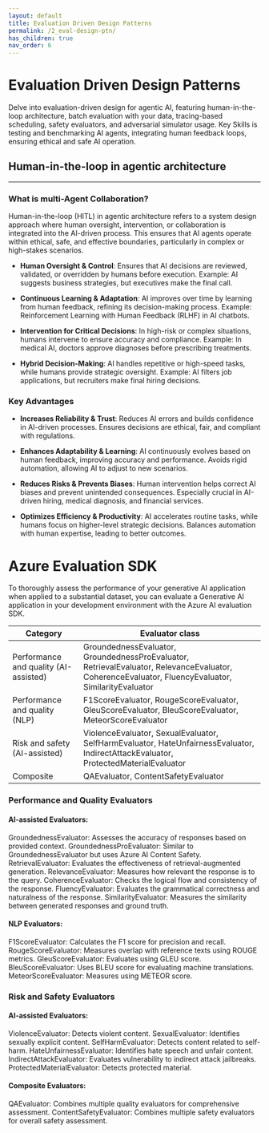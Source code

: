 ```yaml
---
layout: default
title: Evaluation Driven Design Patterns
permalink: /2_eval-design-ptn/
has_children: true
nav_order: 6
---
```



# Evaluation Driven Design Patterns
Delve into evaluation-driven design for agentic AI, featuring human-in-the-loop architecture, batch evaluation with your data, tracing-based scheduling, safety evaluators, and adversarial simulator usage. Key Skills is testing and benchmarking AI agents, integrating human feedback loops, ensuring ethical and safe AI operation.


## Human-in-the-loop in agentic architecture
---

### What is multi-Agent Collaboration?
Human-in-the-loop (HITL) in agentic architecture refers to a system design approach where human oversight, intervention, or collaboration is integrated into the AI-driven process. This ensures that AI agents operate within ethical, safe, and effective boundaries, particularly in complex or high-stakes scenarios.

- **Human Oversight & Control**:
Ensures that AI decisions are reviewed, validated, or overridden by humans before execution.
Example: AI suggests business strategies, but executives make the final call.

- **Continuous Learning & Adaptation**:
AI improves over time by learning from human feedback, refining its decision-making process.
Example: Reinforcement Learning with Human Feedback (RLHF) in AI chatbots.

- **Intervention for Critical Decisions**:
In high-risk or complex situations, humans intervene to ensure accuracy and compliance.
Example: In medical AI, doctors approve diagnoses before prescribing treatments.

- **Hybrid Decision-Making**:
AI handles repetitive or high-speed tasks, while humans provide strategic oversight.
Example: AI filters job applications, but recruiters make final hiring decisions.


### Key Advantages
- **Increases Reliability & Trust**:
Reduces AI errors and builds confidence in AI-driven processes.
Ensures decisions are ethical, fair, and compliant with regulations.

- **Enhances Adaptability & Learning**:
AI continuously evolves based on human feedback, improving accuracy and performance.
Avoids rigid automation, allowing AI to adjust to new scenarios.

- **Reduces Risks & Prevents Biases**:
Human intervention helps correct AI biases and prevent unintended consequences.
Especially crucial in AI-driven hiring, medical diagnosis, and financial services.

- **Optimizes Efficiency & Productivity**:
AI accelerates routine tasks, while humans focus on higher-level strategic decisions.
Balances automation with human expertise, leading to better outcomes.


# Azure Evaluation SDK
To thoroughly assess the performance of your generative AI application when applied to a substantial dataset, you can evaluate a Generative AI application in your development environment with the Azure AI evaluation SDK. 


| Category                                | Evaluator class                                                                                                                           |
|-----------------------------------------|-------------------------------------------------------------------------------------------------------------------------------------------|
| Performance and quality (AI-assisted)   | GroundednessEvaluator, GroundednessProEvaluator, RetrievalEvaluator, RelevanceEvaluator, CoherenceEvaluator, FluencyEvaluator, SimilarityEvaluator |
| Performance and quality (NLP)           | F1ScoreEvaluator, RougeScoreEvaluator, GleuScoreEvaluator, BleuScoreEvaluator, MeteorScoreEvaluator                                       |
| Risk and safety (AI-assisted)           | ViolenceEvaluator, SexualEvaluator, SelfHarmEvaluator, HateUnfairnessEvaluator, IndirectAttackEvaluator, ProtectedMaterialEvaluator        |
| Composite                               | QAEvaluator, ContentSafetyEvaluator                                                                                                       |

### Performance and Quality Evaluators

#### AI-assisted Evaluators:
GroundednessEvaluator: Assesses the accuracy of responses based on provided context.
GroundednessProEvaluator: Similar to GroundednessEvaluator but uses Azure AI Content Safety.
RetrievalEvaluator: Evaluates the effectiveness of retrieval-augmented generation.
RelevanceEvaluator: Measures how relevant the response is to the query.
CoherenceEvaluator: Checks the logical flow and consistency of the response.
FluencyEvaluator: Evaluates the grammatical correctness and naturalness of the response.
SimilarityEvaluator: Measures the similarity between generated responses and ground truth.

#### NLP Evaluators:
F1ScoreEvaluator: Calculates the F1 score for precision and recall.
RougeScoreEvaluator: Measures overlap with reference texts using ROUGE metrics.
GleuScoreEvaluator: Evaluates using GLEU score.
BleuScoreEvaluator: Uses BLEU score for evaluating machine translations.
MeteorScoreEvaluator: Measures using METEOR score.


### Risk and Safety Evaluators
#### AI-assisted Evaluators:
ViolenceEvaluator: Detects violent content.
SexualEvaluator: Identifies sexually explicit content.
SelfHarmEvaluator: Detects content related to self-harm.
HateUnfairnessEvaluator: Identifies hate speech and unfair content.
IndirectAttackEvaluator: Evaluates vulnerability to indirect attack jailbreaks.
ProtectedMaterialEvaluator: Detects protected material.

#### Composite Evaluators:
QAEvaluator: Combines multiple quality evaluators for comprehensive assessment.
ContentSafetyEvaluator: Combines multiple safety evaluators for overall safety assessment.